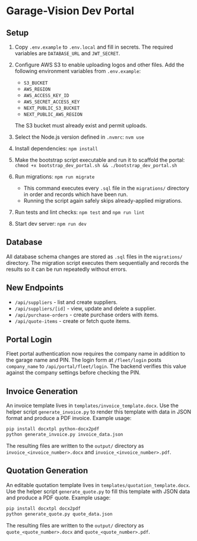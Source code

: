 # Garage-Vision Dev Portal

## Setup

1. Copy `.env.example` to `.env.local` and fill in secrets. The required variables are `DATABASE_URL` and `JWT_SECRET`.
2. Configure AWS S3 to enable uploading logos and other files. Add the following environment variables from `.env.example`:
   - `S3_BUCKET`
   - `AWS_REGION`
   - `AWS_ACCESS_KEY_ID`
   - `AWS_SECRET_ACCESS_KEY`
   - `NEXT_PUBLIC_S3_BUCKET`
   - `NEXT_PUBLIC_AWS_REGION`
   
   The S3 bucket must already exist and permit uploads.
3. Select the Node.js version defined in `.nvmrc`: `nvm use`
4. Install dependencies: `npm install`
5. Make the bootstrap script executable and run it to scaffold the portal:
   `chmod +x bootstrap_dev_portal.sh && ./bootstrap_dev_portal.sh`
6. Run migrations: `npm run migrate`
   - This command executes every `.sql` file in the `migrations/` directory in
     order and records which have been run.
   - Running the script again safely skips already-applied migrations.
7. Run tests and lint checks: `npm test` and `npm run lint`
8. Start dev server: `npm run dev`

## Database

All database schema changes are stored as `.sql` files in the `migrations/`
directory. The migration script executes them sequentially and records the
results so it can be run repeatedly without errors.

## New Endpoints

- `/api/suppliers` - list and create suppliers.
- `/api/suppliers/[id]` - view, update and delete a supplier.
- `/api/purchase-orders` - create purchase orders with items.
- `/api/quote-items` - create or fetch quote items.

## Portal Login

Fleet portal authentication now requires the company name in addition to the
garage name and PIN. The login form at `/fleet/login` posts `company_name` to
`/api/portal/fleet/login`. The backend verifies this value against the company
settings before checking the PIN.

## Invoice Generation

An invoice template lives in `templates/invoice_template.docx`. Use the helper
script `generate_invoice.py` to render this template with data in JSON format
and produce a PDF invoice. Example usage:

```bash
pip install docxtpl python-docx2pdf
python generate_invoice.py invoice_data.json
```

The resulting files are written to the `output/` directory as
`invoice_<invoice_number>.docx` and `invoice_<invoice_number>.pdf`.

## Quotation Generation

An editable quotation template lives in `templates/quotation_template.docx`.
Use the helper script `generate_quote.py` to fill this template with JSON data
and produce a PDF quote. Example usage:

```bash
pip install docxtpl docx2pdf
python generate_quote.py quote_data.json
```

The resulting files are written to the `output/` directory as
`quote_<quote_number>.docx` and `quote_<quote_number>.pdf`.
